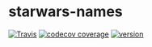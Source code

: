 # starwars-names

[![Travis](https://travis-ci.org/leveille/starwars-names.svg)](https://travis-ci.org/leveille/starwars-names)
[![codecov coverage](https://img.shields.io/codecov/c/github/leveille/starwars-names.svg?style=flat-square)](https://codecov.io/github/leveille/starwars-names)
[![version](https://img.shields.io/npm/v/leveille-names.svg?style=flat-square)](https://www.npmjs.com/package/leveille-names)
